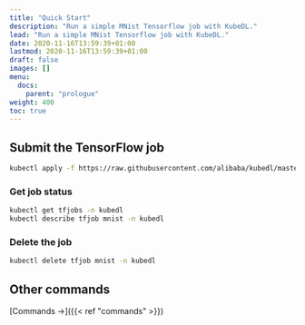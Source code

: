```yaml
---
title: "Quick Start"
description: "Run a simple MNist Tensorflow job with KubeDL."
lead: "Run a simple MNist Tensorflow job with KubeDL."
date: 2020-11-16T13:59:39+01:00
lastmod: 2020-11-16T13:59:39+01:00
draft: false
images: []
menu:
  docs:
    parent: "prologue"
weight: 400
toc: true
---
```


## Submit the TensorFlow job

```bash
kubectl apply -f https://raw.githubusercontent.com/alibaba/kubedl/master/example/tf/tf_job_mnist.yaml
```

### Get job status

```bash
kubectl get tfjobs -n kubedl
kubectl describe tfjob mnist -n kubedl
```

### Delete the job

```bash
kubectl delete tfjob mnist -n kubedl
```

## Other commands

[Commands →]({{< ref "commands" >}})
